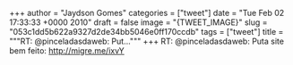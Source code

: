 
+++
author = "Jaydson Gomes"
categories = ["tweet"]
date = "Tue Feb 02 17:33:33 +0000 2010"
draft = false
image = "{TWEET_IMAGE}"
slug = "053c1dd5b622a9327d2de34bb5046e0ff170ccdb"
tags = ["tweet"]
title = """RT: @pinceladasdaweb: Put..."""
+++
RT: @pinceladasdaweb: Puta site bem feito: http://migre.me/ixvY
